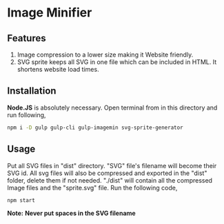 # Image Minifier

## Features

1. Image compression to a lower size making it Website friendly.
2. SVG sprite keeps all SVG in one file which can be included in HTML. It shortens website load times.

## Installation

**Node.JS** is absolutely necessary. Open terminal from in this directory and run following,

``` bash
npm i -D gulp gulp-cli gulp-imagemin svg-sprite-generator
```

## Usage

Put all SVG files in "dist" directory. "SVG" file's filename will become their SVG id. All svg files will also be compressed and exported in the "dist" folder, delete them if not needed. "./dist" will contain all the compressed Image files and the "sprite.svg" file. Run the following code,

```bash
npm start
```

**Note:** **Never put spaces in the SVG filename**